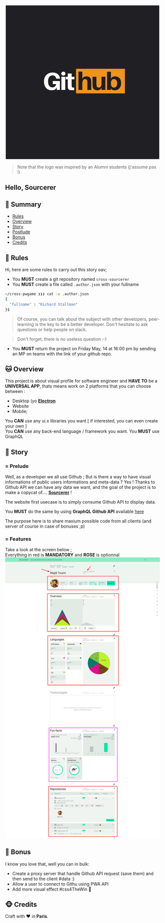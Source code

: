 <p align="center">
  <img alt="" src="./sourcerer.logo.png"">
</p>

> Note that the logo was inspired by an Alumni students (j'assume pas !) 
## Hello, Sourcerer

## <a name='TOC'>🐼 Summary</a>

* [Rules](#rules)
* [Overview](#overview)
* [Story](#story)
* [Postlude](#postlude)
* [Bonus](#bonus)
* [Credits](#credits)

## <a name='overview'>🦊 Rules</a>

Hi, here are some rules to carry out this story oav;

* You **MUST** create a git repository named `cross-sourcerer`
* You **MUST** create a file called `.author.json` with your fullname

```sh
~/cross-pwgame ❯❯❯ cat -e .author.json
{
  "fullname" : "Richard Stallman"
}$
```

> Of course, you can talk about the subject with other developers, peer-learning is
> the key to be a better developer. Don't hesitate to ask questions or help people on slack.

> Don't forget, there is no useless question :-)

* You **MUST** return the project on Friday May, 14 at 16:00 pm by sending an MP on teams with the link of your github repo.

## <a name='overview'>🐱 Overview</a>

This project is about visual profile for software engineer and **HAVE TO** be a **UNIVERSAL APP**, thats means work on 2 platforms that you can choose between :
- Desktop (yo [**Electron**](https://www.electronjs.org/)
- Website
- Mobile;<br />

You **CAN** use any ui.x libraries you want [ if interested, you can even create your own ]<br />
You **CAN** use any back-end language / framework you want.
You **MUST** use GraphQL

## <a name='story'>🐨 Story</a>

### = Prelude

Well, as a developer we all use Github ; But is there a way to have visual informations of public users informations and meta-data ?
Yes ! Thanks to Github API we can have any data we want, and the goal of the project is to make a copycat of.... [**Sourcerer**](https://sourcerer.io/) !

The website first usecase is to simply consume Github API to display data.

You **MUST** do the same by using **GraphQL Github API** available [here](https://developer.github.com/v4/)

The purpose here is to share maxium possible code from all clients (and server of course in case of bonuses ;p)

### = Features

Take a look at the screen below ;<br />
Everything in red is **MANDATORY** and **ROSE** is optionnal
![](./sourcerer.majdi.png)

## <a name='bonus'>🦄 Bonus</a>

I know you love that, well you can in bulk:

* Create a proxy server that handle Github API request (save them) and then send to the client #data :)
* Allow a user to connect to Githu using PWA API
* Add more visual effect #css4TheWin 🎉

## <a name='credits'>🐵 Credits</a>

Craft with :heart: in **Paris**.
